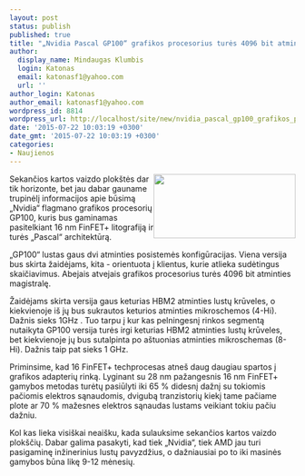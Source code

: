 ```yaml
---
layout: post
status: publish
published: true
title: "„Nvidia Pascal GP100“ grafikos procesorius turės 4096 bit atminties magistralę"
author:
  display_name: Mindaugas Klumbis
  login: Katonas
  email: katonasf1@yahoo.com
  url: ''
author_login: Katonas
author_email: katonasf1@yahoo.com
wordpress_id: 8814
wordpress_url: http://localhost/site/new/nvidia_pascal_gp100_grafikos_procesorius_tures_4096_bit_atminties_magistrale/
date: '2015-07-22 10:03:19 +0300'
date_gmt: '2015-07-22 10:03:19 +0300'
categories:
- Naujienos
---
```

<p>
	<a href="http://technews.lt/userfiles/NVIDIA-2016-Roadmap-Pascal-GPU.jpg"><img alt="" src="http://technews.lt/userfiles/NVIDIA-2016-Roadmap-Pascal-GPU.jpg" style="width: 250px; height: 113px; float: right;" /></a>Sekančios kartos vaizdo plok&scaron;tės dar tik horizonte, bet jau dabar gauname trupinėlį informacijos apie būsimą &bdquo;Nvidia&ldquo; flagmano grafikos procesorių GP100, kuris bus gaminamas pasitelkiant 16 nm FinFET+ litografiją ir turės &bdquo;Pascal&ldquo; architektūrą.</p>
<p>
	&bdquo;GP100&ldquo; lustas gaus dvi atminties posistemės konfigūracijas. Viena versija bus skirta žaidėjams, kita - orientuota į klientus, kurie atlieka sudėtingus skaičiavimus. Abejais atvejais grafikos procesorius turės 4096 bit atminties magistralę.</p>
<p>
	Žaidėjams skirta versija gaus keturias HBM2 atminties lustų krūveles, o kiekvienoje i&scaron; jų bus sukrautos keturios atminties mikroschemos (4-Hi). Dažnis sieks 1GHz . Tuo tarpu į kur kas pelningesnį rinkos segmentą nutaikyta GP100 versija turės irgi keturias HBM2 atminties lustų krūveles, bet kiekvienoje jų bus sutalpinta po a&scaron;tuonias atminties mikroschemas (8-Hi). Dažnis taip pat sieks 1 GHz.</p>
<p>
	Priminsime, kad 16 FinFET+ techprocesas atne&scaron; daug daugiau spartos į grafikos adapterių rinką. Lyginant su 28 nm pažangesnis 16 nm FinFET+ gamybos metodas turėtų pasiūlyti iki 65 % didesnį dažnį su tokiomis pačiomis elektros sąnaudomis, dvigubą tranzistorių kiekį tame pačiame plote ar 70 % mažesnes elektros sąnaudas lustams veikiant tokiu pačiu dažniu.</p>
<p>
	Kol kas lieka visi&scaron;kai neai&scaron;ku, kada sulauksime sekančios kartos vaizdo plok&scaron;čių. Dabar galima pasakyti, kad tiek &bdquo;Nvidia&ldquo;, tiek AMD jau turi pasigaminę inžinerinius lustų pavyzdžius, o dažniausiai po to iki masinės gamybos būna likę 9-12 mėnesių.&nbsp;</p>
